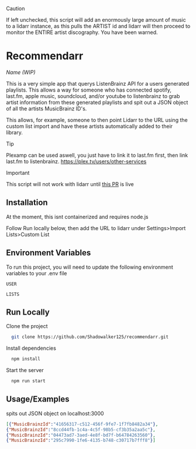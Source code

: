 >[!CAUTION]
>If left unchecked, this script will add an enormously large amount of music to a lidarr instance, as this pulls the ARTIST id and lidarr will then proceed to monitor the ENTIRE artist discography. You have been warned.


# Recommendarr

*Name (WIP)*

This is a very simple app that querys ListenBrainz API for a users generated playlists. This allows a way for someone who has connected spotify, last.fm, apple music, soundcloud, and/or youtube to listenbrainz to grab artist information from these generated playlists and spit out a JSON object of all the artists MusicBrainz ID's.

This allows, for example, someone to then point Lidarr to the URL using the custom list import and have these artists automatically added to their library.

>[!TIP]
>Plexamp can be used aswell, you just have to link it to last.fm first, then link last.fm to listenbrainz. https://plex.tv/users/other-services

> [!IMPORTANT]  
> This script will not work with lidarr until [this PR](https://github.com/Lidarr/Lidarr/pull/5399) is live


## Installation

At the moment, this isnt containerized and requires node.js

Follow Run locally below, then add the URL to lidarr under Settings>Import Lists>Custom List


## Environment Variables

To run this project, you will need to update the following environment variables to your .env file

`USER`

`LISTS`


## Run Locally

Clone the project

```bash
  git clone https://github.com/Shadowalker125/recommendarr.git
```

Install dependencies

```bash
  npm install
```

Start the server

```bash
  npm run start
```


## Usage/Examples

spits out JSON object on localhost:3000

```json
[{"MusicBrainzId":"41656317-c512-456f-9fe7-1f7fb8482a34"},
{"MusicBrainzId":"8ccd44fb-1c4a-4c5f-98b5-cf3b35a2aa5c"},
{"MusicBrainzId":"04473ad7-3aed-4e8f-bd7f-b64784263560"},
{"MusicBrainzId":"295c7990-1fe6-4135-b748-c30717b7fff8"}]
```

